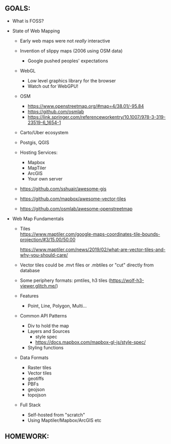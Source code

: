 ## GOALS:

- What is FOSS?
- State of Web Mapping
    - Early web maps were not *really* interactive
    - Invention of slippy maps (2006 using OSM data)
        - Google pushed peoples' expectations
    - WebGL
        - Low level graphics library for the browser
        - Watch out for WebGPU!
    - OSM  
        - https://www.openstreetmap.org/#map=4/38.01/-95.84  
        - https://github.com/osmlab  
        - https://link.springer.com/referenceworkentry/10.1007/978-3-319-23519-6_1654-1  
    - Carto/Uber ecosystem
    - Postgis, QGIS
    - Hosting Services:
        - Mapbox
        - MapTiler
        - ArcGIS
        - Your own server

    - https://github.com/sshuair/awesome-gis
    - https://github.com/mapbox/awesome-vector-tiles
    - https://github.com/osmlab/awesome-openstreetmap

- Web Map Fundamentals
    - Tiles  
        https://www.maptiler.com/google-maps-coordinates-tile-bounds-projection/#3/15.00/50.00

        https://www.maptiler.com/news/2019/02/what-are-vector-tiles-and-why-you-should-care/
        

    - Vector tiles could be .mvt files or .mbtiles or "cut" directly from database
    - Some periphery formats: pmtiles, h3 tiles (https://wolf-h3-viewer.glitch.me/)

    - Features
        - Point, Line, Polygon, Multi...  

    - Common API Patterns
        - Div to hold the map
        - Layers and Sources
            - style spec
            - https://docs.mapbox.com/mapbox-gl-js/style-spec/
        - Styling functions

    - Data Formats
        - Raster tiles
        - Vector tiles
        - geotiffs
        - PBFs
        - geojson
        - topojson
    - Full Stack
        - Self-hosted from "scratch"
        - Using Maptiler/Mapbox/ArcGIS etc
    

## HOMEWORK:
